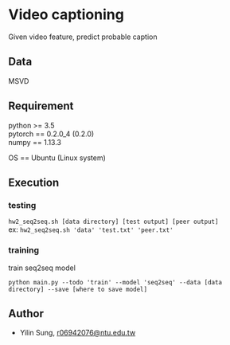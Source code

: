 # **Video captioning**
Given video feature, predict probable caption

## **Data**
MSVD

## **Requirement**
python >= 3.5 <br/>
pytorch == 0.2.0_4 (0.2.0) <br/>
numpy == 1.13.3 <br/>

OS == Ubuntu (Linux system)

## **Execution**

### **testing**

`hw2_seq2seq.sh [data directory] [test output] [peer output]` <br/>
ex: 
`hw2_seq2seq.sh 'data' 'test.txt' 'peer.txt'`

### **training**

train seq2seq model<br/>

`python main.py --todo 'train' --model 'seq2seq' --data [data directory] --save [where to save model]`

## **Author**

* Yilin Sung, r06942076@ntu.edu.tw